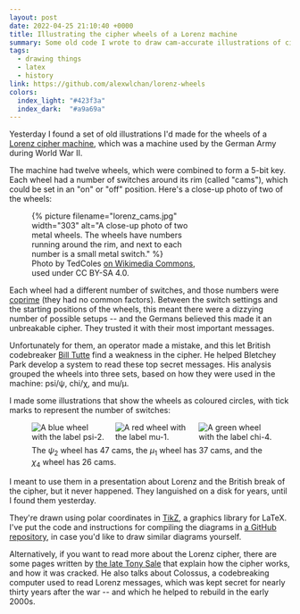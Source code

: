 ```yaml
---
layout: post
date: 2022-04-25 21:10:40 +0000
title: Illustrating the cipher wheels of a Lorenz machine
summary: Some old code I wrote to draw cam-accurate illustrations of cipher wheels.
tags:
  - drawing things
  - latex
  - history
link: https://github.com/alexwlchan/lorenz-wheels
colors:
  index_light: "#423f3a"
  index_dark:  "#a9a69a"
---
```


Yesterday I found a set of old illustrations I'd made for the wheels of a [Lorenz cipher machine], which was a machine used by the German Army during World War II.

The machine had twelve wheels, which were combined to form a 5-bit key.
Each wheel had a number of switches around its rim (called "cams"), which could be set in an "on" or "off" position.
Here's a close-up photo of two of the wheels:

<figure style="width: 303px">
  {%
    picture
    filename="lorenz_cams.jpg"
    width="303"
    alt="A close-up photo of two metal wheels. The wheels have numbers running around the rim, and next to each number is a small metal switch."
  %}
  <figcaption>
    Photo by TedColes <a href="https://commons.wikimedia.org/wiki/File:Lorenz_Cams.jpg">on Wikimedia Commons</a>, used under CC BY-SA 4.0.
  </figcaption>
</figure>

Each wheel had a different number of switches, and those numbers were [coprime][coprime] (they had no common factors).
Between the switch settings and the starting positions of the wheels, this meant there were a dizzying number of possible setups -- and the Germans believed this made it an unbreakable cipher.
They trusted it with their most important messages.

Unfortunately for them, an operator made a mistake, and this let British codebreaker [Bill Tutte] find a weakness in the cipher.
He helped Bletchey Park develop a system to read these top secret messages.
His analysis grouped the wheels into three sets, based on how they were used in the machine: psi/ψ, chi/χ, and mu/μ.

I made some illustrations that show the wheels as coloured circles, with tick marks to represent the number of switches:

<style>
  .grid {
    display: grid;
    grid-template-columns: calc(32% - 4px) calc(32% - 4px) calc(32% - 4px);
    grid-gap: 18px;
    margin-bottom: 0.5em;
  }

  figure {
    max-width: 520px;
  }
</style>

<figure>
  <div class="grid">
    <img src="/images/2022/wheels-1.png" alt="A blue wheel with the label psi-2.">
    <img src="/images/2022/wheels-10.png" alt="A red wheel with the label mu-1.">
    <img src="/images/2022/wheels-8.png" alt="A green wheel with the label chi-4.">
  </div>
  <figcaption>
    The <em>ψ</em><sub>2</sub> wheel has 47&nbsp;cams,
    the <em>μ</em><sub>1</sub> wheel has 37&nbsp;cams,
    and the <em>χ</em><sub>4</sub> wheel has 26&nbsp;cams.
  </figcaption>
</figure>

I meant to use them in a presentation about Lorenz and the British break of the cipher, but it never happened.
They languished on a disk for years, until I found them yesterday.

They're drawn using polar coordinates in [TikZ], a graphics library for LaTeX.
I've put the code and instructions for compiling the diagrams in [a GitHub repository][repo], in case you'd like to draw similar diagrams yourself.

Alternatively, if you want to read more about the Lorenz cipher, there are some pages written by [the late Tony Sale][tony_sale] that explain how the cipher works, and how it was cracked.
He also talks about Colossus, a codebreaking computer used to read Lorenz messages, which was kept secret for nearly thirty years after the war -- and which he helped to rebuild in the early 2000s.

[Bill Tutte]: https://en.wikipedia.org/wiki/W._T._Tutte
[Lorenz cipher machine]: https://en.wikipedia.org/wiki/Lorenz_cipher
[TikZ]: https://tikz.dev/
[coprime]: https://en.wikipedia.org/wiki/Coprime_integers
[repo]: https://github.com/alexwlchan/lorenz-wheels
[tony_sale]: https://www.codesandciphers.co.uk/virtualbp/fish/fishindex.htm
